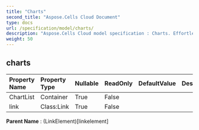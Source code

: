 ```yaml
---
title: "Charts"
second_title: "Aspose.Cells Cloud Document"
type: docs
url: /specification/model/charts/
description: "Aspose.Cells Cloud model specification : Charts. Effortlessly handle Excel and other spreadsheet documents with features like opening, generating, editing, splitting, merging, comparing, and converting."
weight: 50
---
```


## **charts**

 

| Property Name | Property Type | Nullable |  ReadOnly | DefaultValue | Description | 
| :- | :- | :- |:- |  :- | :- |
| ChartList | Container | True |  False |  |  |  
| link | Class:Link | True |  False |  |  |  

**Parent Name** : (LinkElement)[linkelement]

